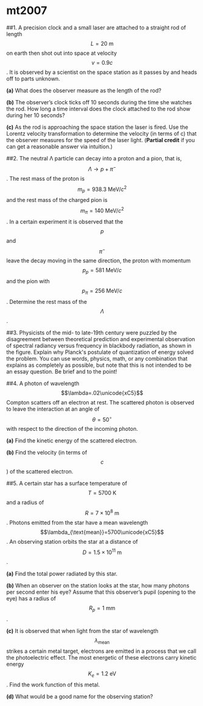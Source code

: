 # mt2007

##1.
A precision clock and a small laser are attached to a straight rod of length $$L=20\:\text{m}$$ on
earth then shot out into space at velocity $$v= 0.9c$$. It is observed by a scientist on the space station as it passes by and heads off to parts unknown.

**(a)** What does the observer measure as the length of the rod?

**(b)** The observer’s clock ticks off 10 seconds during the time she watches the rod. How
long a time interval does the clock attached to the rod show during her 10 seconds?

**(c)** As the rod is approaching the space station the laser is fired. Use the Lorentz velocity transformation to determine the velocity (in terms of c) that the observer measures for the speed of the laser light. (**Partial credit** if you can get a reasonable answer via intuition.)

##2.
The neutral Λ particle can decay into a proton and a pion, that is, $$\Lambda\to{p}+\pi^-$$. The rest
mass of the proton is $$m_p=938.3\:\text{MeV}/c^2$$ and the rest mass of the charged pion is $$m_{\pi}=140\:\text{MeV}/c^2$$. In a certain experiment it is observed that the $$p$$ and $$\pi^-$$ leave the decay moving in the same direction, the proton with momentum $$p_p=581\:\text{MeV}/c$$ and the pion with $$p_π=256\:\text{MeV}/c$$. Determine the rest mass of the $$\Lambda$$.

##3.
Physicists of the mid- to late-19th century were puzzled by the disagreement between
theoretical prediction and experimental observation of spectral radiancy versus frequency in blackbody radiation, as shown in the figure. Explain why Planck's postulate of quantization of energy solved the problem. You can use words, physics, math, or any combination that explains as completely as possible, but note that this is not intended to be an essay question. Be brief and to the point!

##4.
A photon of wavelength $$\lambda=.02\unicode{xC5}$$ Compton scatters off an electron at rest. The
scattered photon is observed to leave the interaction at an angle of $$\theta=50^{\circ}$$ with respect to the direction of the incoming photon.

**(a)** Find the kinetic energy of the scattered electron.

**(b)** Find the velocity (in terms of $$c$$) of the scattered electron.

##5.
A certain star has a surface temperature of $$T=5700\:\text{K}$$ and a radius of $$R=7\times10^8\:\text{m}$$.
Photons emitted from the star have a mean wavelength $$\lambda_{\text{mean}}=5700\unicode{xC5}$$. An observing station orbits the star at a distance of $$D=1.5\times10^{11}\:\text{m}$$.

**(a)** Find the total power radiated by this star.

**(b)** When an observer on the station looks at the star, how many photons per second enter
his eye? Assume that this observer’s pupil (opening to the eye) has a radius of $$R_p=1\:\text{mm}$$.

**(c)**  It is observed that when light from the star of wavelength $$\lambda_{\text{mean}}$$ strikes a certain metal target, electrons are emitted in a process that we call the photoelectric effect. The most energetic
of these electrons carry kinetic energy $$K_e=1.2\:\text{eV}$$. Find the work function of this metal.

**(d)** What would be a good name for the observing station?
